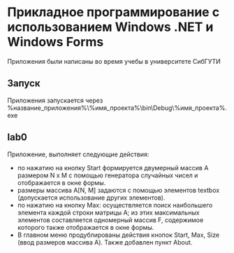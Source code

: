 # Прикладное программирование с использованием Windows .NET и Windows Forms

Приложения были написаны во время учебы в университете СибГУТИ

## Запуск

Приложения запускается через %название_приложения%\\%имя_проекта%\bin\Debug\\%имя_проекта%.exe

## lab0
Приложение, выполняет следующие действия:
- по нажатию на кнопку Start формируется двумерный массив A размером N x M  с помощью генератора случайных чисел и отображается в окне формы.
- размеры массива А[N, M] задаются c помощью элементов textbox (допускается использование других элементов). 
- по нажатию на кнопку Max: осуществляется поиск наибольшего элемента каждой строки матрицы А; из этих максимальных элементов составляется одномерный массив F, содержимое которого также отображается в окне формы.
- В главном меню продублированы действия кнопок Start, Max, Size (ввод размеров массива А). Также добавлен пункт About.
